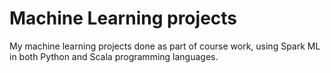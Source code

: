 # Machine Learning projects

My machine learning projects done as part of course work, using Spark ML in both Python and Scala programming languages. 

